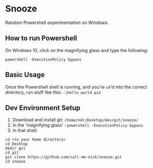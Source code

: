 # Snooze

Random Powershell experimentation on Windows.

## How to run Powershell

On Windows 10, click on the magnifying glass and type the following:

```shell
powershell -ExecutionPolicy bypass
```

## Basic Usage

Once the Powershell shell is running, and you're `cd`'d into the correct directory, run stuff like this: `.\hello_world.ps1`


## Dev Environment Setup

1. Download and install git: `/home/ndr/Desktop/dev/git/snooze/`
1. In the 'magnifying glass' : `powershell -ExecutionPolicy bypass`
1. In that shell:

```shell
cd <to your home directory>
cd Desktop
mkdir git
cd git
git clone https://github.com/call-me-nick/snooze.git
cd snooze
```
